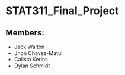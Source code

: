# STAT311_Final_Project
## Members:
- Jack Walton
- Jhon Chavez-Matul
- Calista Kerins
- Dylan Schmidt

